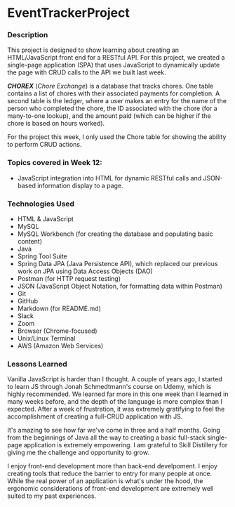 # EventTrackerProject

### Description

This project is designed to show learning about creating an HTML/JavaScript front end for a RESTful API.  For this project, we created a single-page application (SPA) that uses JavaScript to dynamically update the page with CRUD calls to the API we built last week.

***CHOREX*** (_Chore Exchange_) is a database that tracks chores. One table contains a list of chores with their associated payments for completion. A second table is the ledger, where a user makes an entry for the name of the person who completed the chore, the ID associated with the chore (for a many-to-one lookup), and the amount paid (which can be higher if the chore is based on hours worked).

For the project this week, I only used the Chore table for showing the ability to perform CRUD actions.

### Topics covered in Week 12:

- JavaScript integration into HTML for dynamic RESTful calls and JSON-based information display to a page.

### Technologies Used

- HTML & JavaScript
- MySQL
- MySQL Workbench (for creating the database and populating basic content)
- Java
- Spring Tool Suite
- Spring Data JPA (Java Persistence API), which replaced our previous work on JPA using Data Access Objects (DAO)
- Postman (for HTTP request testing)
- JSON (JavaScript Object Notation, for formatting data within Postman)
- Git
- GitHub
- Markdown (for README.md)
- Slack
- Zoom
- Browser (Chrome-focused)
- Unix/Linux Terminal
- AWS (Amazon Web Services)

### Lessons Learned

Vanilla JavaScript is harder than I thought.  A couple of years ago, I started to learn JS through Jonah Schmedtmann's course on Udemy, which is highly recommended. We learned far more in this one week than I learned in many weeks before, and the depth of the language is more complex than I expected.  After a week of frustration, it was extremely gratifying to feel the accomplishment of creating a full-CRUD application with JS.

It's amazing to see how far we've come in three and a half months.  Going from the beginnings of Java all the way to creating a basic full-stack single-page application is extremely empowering.  I am grateful to Skill Distillery for giving me the challenge and opportunity to grow.

I enjoy front-end development more than back-end develpoment.  I enjoy creating tools that reduce the barrier to entry for many people at once.  While the real power of an application is what's under the hood, the ergonomic considerations of front-end development are extremely well suited to my past experiences.
